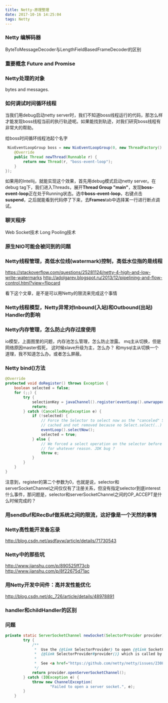 ```yaml
---
title: Netty-原理整理
date: 2017-10-16 14:25:04
tags: Netty
---
```


### Netty 编解码器
ByteToMessageDecoder与LengthFieldBasedFrameDecoder的区别

### 重要概念 Future and Promise

### Netty处理的对象

bytes and messages.

### 如何调试时间循环线程
当我们用debug启动netty server时，我们不知道boss线程运行的代码，那怎么样才能发现boss线程当前的执行轨迹呢。如果能找到轨迹，对我们研究boss线程有非常大的帮助。

给boss时间循环线程池起个名字
``` java
 NioEventLoopGroup boss = new NioEventLoopGroup(0, new ThreadFactory() {
    @Override
    public Thread newThread(Runnable r) {
        return new Thread(r, "boss-event-loop");
    }
});
```
如果用的Intellij，就能实现这个效果，首先用debug模式启动netty server。在debug tag下，我们进入Threads，展开**Thread Group "main"**，发现**boss-event-loop**正在处于Running状态。选中**boss-event-loop**，右键点击**suspend**，之后就能看到代码停了下来，去**Frames**tab中选择某一行进行断点调试。

### 聊天程序
Web Socket技术
Long Pooling技术

### 原生NIO可能会被问到的问题

### Netty线程管理，高低水位线(watermark)控制，高低水位指的是线程
https://stackoverflow.com/questions/25281124/netty-4-high-and-low-write-watermarks
http://adolgarev.blogspot.ru/2013/12/pipelining-and-flow-control.html?view=flipcard

看下这个文章，是不是可以用Netty的限流来完成这个事情

### Netty线程模型，Netty异常对Inbound(入站)和Outbound(出站) Handler的影响

### Netty内存管理，怎么防止内存过度使用

io模型，上面图里的问题，内存池怎么管理，怎么防止泄露。
mq主从切换，但是网络原因master假死， 这时候slave升级为主，怎么办？
和mysql主从切换一个道理，我不知道怎么办。或者怎么屏蔽。


### Netty bind()方法

``` java
@Override
protected void doRegister() throws Exception {
    boolean selected = false;
    for (;;) {
        try {
            selectionKey = javaChannel().register(eventLoop().unwrappedSelector(), 0, this);
            return;
        } catch (CancelledKeyException e) {
            if (!selected) {
                // Force the Selector to select now as the "canceled" SelectionKey may still be
                // cached and not removed because no Select.select(..) operation was called yet.
                eventLoop().selectNow();
                selected = true;
            } else {
                // We forced a select operation on the selector before but the SelectionKey is still cached
                // for whatever reason. JDK bug ?
                throw e;
            }
        }
    }
}
```
注意到，register的第二个参数为0，也就是说，selector和serverSocketChannel之间仅仅有了注册关系，但没有指定selector到底interest什么事件，那问题是，selector和serverSocketChannel之间的OP_ACCEPT是什么时候完成的？

### 用sendBuf和RecBuf做系统之间的限流，这好像是一个天然的事情

### Netty高性能开发备忘录
http://blog.csdn.net/asdfayw/article/details/71730543

### Netty中的那些坑
http://www.jianshu.com/p/890525ff73cb
http://www.jianshu.com/p/8f22675d71ac

### 用Netty开发中间件：高并发性能优化
http://blog.csdn.net/dc_726/article/details/48978891

### handler和childHandler的区别

### 问题

``` java
private static ServerSocketChannel newSocket(SelectorProvider provider) {
        try {
            /**
             *  Use the {@link SelectorProvider} to open {@link SocketChannel} and so remove condition in
             *  {@link SelectorProvider#provider()} which is called by each ServerSocketChannel.open() otherwise.
             *
             *  See <a href="https://github.com/netty/netty/issues/2308">#2308</a>.
             */
            return provider.openServerSocketChannel();
        } catch (IOException e) {
            throw new ChannelException(
                    "Failed to open a server socket.", e);
        }
    }
```